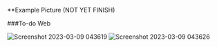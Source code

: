 **Example Picture (NOT YET FINISH)

###To-do Web 

![Screenshot 2023-03-09 043619](https://user-images.githubusercontent.com/97717613/223844000-9c65ec14-f9d7-420b-9239-5a8528ddbabf.png)
![Screenshot 2023-03-09 043626](https://user-images.githubusercontent.com/97717613/223844015-a201b6d0-6cb0-4fc5-b022-004eecb248ba.png)
